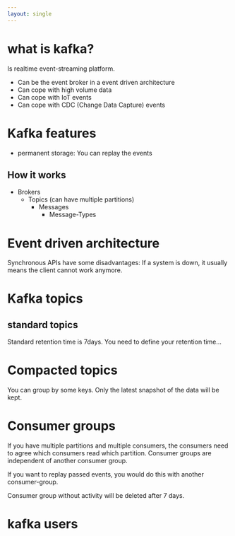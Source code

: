 ```yaml
---
layout: single
---
```


# what is kafka?
Is realtime event-streaming platform.

* Can be the event broker in a event driven architecture
* Can cope with high volume data
* Can cope with IoT events
* Can cope with CDC (Change Data Capture) events

# Kafka features
* permanent storage: You can replay the events

## How it works

* Brokers
    * Topics (can have multiple partitions)
        * Messages
            * Message-Types

# Event driven architecture
Synchronous APIs have some disadvantages: If a system is down, it usually means the client cannot work anymore.

# Kafka topics
## standard topics
Standard retention time is 7days. You need to define your retention time...

# Compacted topics
You can group by some keys. Only the latest snapshot of the data will be kept.

# Consumer groups
If you have multiple partitions and multiple consumers, the consumers need to agree which consumers read which partition.
Consumer groups are independent of another consumer group.

If you want to replay passed events, you would do this with another consumer-group.


Consumer group without activity will be deleted after 7 days.

# kafka users
